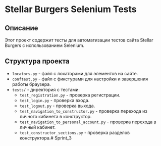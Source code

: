 # Stellar Burgers Selenium Tests

## Описание

Этот проект содержит тесты для автоматизации тестов сайта Stellar Burgers с использованием Selenium.

## Структура проекта

- `locators.py` - файл с локаторами для элементов на сайте.
- `conftest.py` - файл с фикстурами для настройки и завершения работы браузера.
- `tests/` - директория с тестами:
  - `test_registration.py` - проверка регистрации.
  - `test_login.py` - проверка входа.
  - `test_logout.py` - проверка выхода.
  -  `test_navigation_to_constructor.py` - проверка перехода из личного кабинета в конструктор.
  - `test_navigation_to_personal_account.py` - проверка перехода в личный кабинет.
  - `test_constructor_sections.py` - проверка разделов конструктора.#   S p r i n t _ 3 
